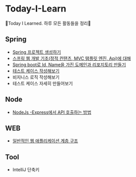 # Today-I-Learn

📘Today I Learned. 하루 모든 활동들을 정리📘



## Spring

- [Spring 프로젝트 생성하기](https://github.com/kingkingburger/Today_I_Learn/blob/master/Spring_Basic/Spring%20%ED%94%84%EB%A1%9C%EC%A0%9D%ED%8A%B8%20%EC%83%9D%EC%84%B1%ED%95%98%EA%B8%B0.md)
- [스프링 웹 개발 기초(정적 컨탠츠, MVC 탬플릿 엔진, Api)에 대해](https://github.com/kingkingburger/Today_I_Learn/blob/master/Spring_Basic/%EC%8A%A4%ED%94%84%EB%A7%81%20%EC%9B%B9%20%EA%B0%9C%EB%B0%9C%20%EA%B8%B0%EC%B4%88(%EC%A0%95%EC%A0%81%20%EC%BB%A8%ED%83%A0%EC%B8%A0%2C%20MVC%20%ED%83%AC%ED%94%8C%EB%A6%BF%20%EC%97%94%EC%A7%84%2C%20Api).md)
- [Spring boot로 Id, Name을 가진 도메인과 리포지토리 만들기](https://github.com/kingkingburger/Today_I_Learn/blob/master/Spring_Basic/Spring%20boot%EB%A1%9C%20Id%2C%20Name%EC%9D%84%20%EA%B0%80%EC%A7%84%20%EB%8F%84%EB%A9%94%EC%9D%B8%EA%B3%BC%20%EB%A6%AC%ED%8F%AC%EC%A7%80%ED%86%A0%EB%A6%AC%20%EB%A7%8C%EB%93%A4%EA%B8%B0.md)
- [테스트 케이스 작성해보기](https://github.com/kingkingburger/Today_I_Learn/blob/master/Spring_Basic/%ED%85%8C%EC%8A%A4%ED%8A%B8%20%EC%BC%80%EC%9D%B4%EC%8A%A4%20%EC%9E%91%EC%84%B1%ED%95%B4%EB%B3%B4%EA%B8%B0.md)
- 비지니스 로직 작성해보기
- 테스트 케이스 자세히 만들어보기





## Node

- [NodeJs -Express에서 API 호출하는 방법](https://github.com/kingkingburger/Today_I_Learn/blob/master/NodeJS/NodeJs%20-Express%EC%97%90%EC%84%9C%20API%20%ED%98%B8%EC%B6%9C%ED%95%98%EB%8A%94%20%EB%B0%A9%EB%B2%95.md)





## WEB

- [일반적인 웹 애플리케이션 계층 구조](https://github.com/kingkingburger/Today_I_Learn/blob/master/Web/%EC%9D%BC%EB%B0%98%EC%A0%81%EC%9D%B8%20%EC%9B%B9%20%EC%95%A0%ED%94%8C%EB%A6%AC%EC%BC%80%EC%9D%B4%EC%85%98%20%EA%B3%84%EC%B8%B5%20%EA%B5%AC%EC%A1%B0.md)





## Tool

- IntelliJ 단축키
